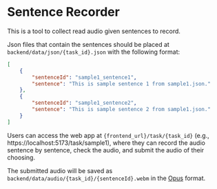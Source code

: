 # Sentence Recorder

This is a tool to collect read audio given sentences to record.

Json files that contain the sentences should be placed at `backend/data/json/{task_id}.json` with the following format:

```json
[
    {
        "sentenceId": "sample1_sentence1",
        "sentence": "This is sample sentence 1 from sample1.json."
    },
    {
        "sentenceId": "sample1_sentence2",
        "sentence": "This is sample sentence 2 from sample1.json."
    }
]
```

Users can access the web app at `{frontend_url}/task/{task_id}` (e.g., https://localhost:5173/task/sample1), where they can record the audio sentence by sentence, check the audio, and submit the audio of their choosing.

The submitted audio will be saved as `backend/data/audio/{task_id}/{sentenceId}.webm` in the [Opus](https://opus-codec.org/) format.
